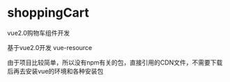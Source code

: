# shoppingCart
vue2.0购物车组件开发

基于vue2.0开发
vue-resource

由于项目比较简单，所以没有npm有关的包，直接引用的CDN文件，不需要下载后再去安装vue的环境和各种安装包


